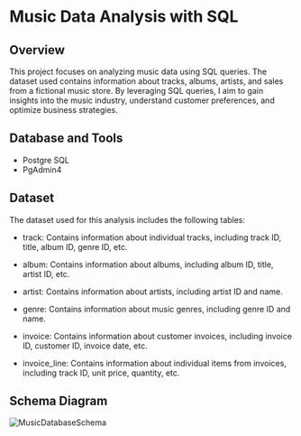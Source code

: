 # Music Data Analysis with SQL

## Overview

This project focuses on analyzing music data using SQL queries. The dataset used contains information about tracks, albums, artists, and sales from a fictional music store. By leveraging SQL queries, I aim to gain insights into the music industry, understand customer preferences, and optimize business strategies.

## Database and Tools
* Postgre SQL
* PgAdmin4

## Dataset

The dataset used for this analysis includes the following tables:

* track: Contains information about individual tracks, including track ID, title, album ID, genre ID, etc.
  
* album: Contains information about albums, including album ID, title, artist ID, etc.
  
* artist: Contains information about artists, including artist ID and name.

* genre: Contains information about music genres, including genre ID and name.

* invoice: Contains information about customer invoices, including invoice ID, customer ID, invoice date, etc.

* invoice_line: Contains information about individual items from invoices, including track ID, unit price, quantity, etc.

## Schema Diagram

![MusicDatabaseSchema](https://user-images.githubusercontent.com/112153548/213707717-bfc9f479-52d9-407b-99e1-e94db7ae10a3.png)
